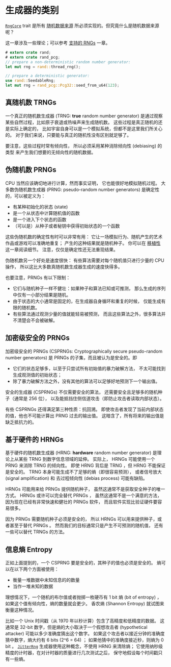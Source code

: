 # 生成器的类别

[`RngCore`] trait 是所有 <abbr title="random data sources">随机数据来源</abbr>
所必须实现的。但究竟什么是随机数据来源呢？

这一章涉及一些理论；可以参考 [支持的 RNGs](guide-rngs.md) 一章。

```rust
# extern crate rand;
# extern crate rand_pcg;
// prepare a non-deterministic random number generator:
let mut rng = rand::thread_rng();

// prepare a deterministic generator:
use rand::SeedableRng;
let mut rng = rand_pcg::Pcg32::seed_from_u64(123);
```

## 真随机数 TRNGs

一个真正的随机数生成器 (TRNG: **true** random number generator)
是通过观察某些自然过程，比如原子衰退或热噪声来生成随机数。
这些过程是真正随机的还是实际上确定的，
比如宇宙自身可以是一个模拟系统，但都不是这里我们所关心的。
对于我们来说，只要能与真正的随机性没有区别就足够了。

要注意，这些过程时常有倾向性，
所以必须采用某种消除倾向性 (debiasing) 的类型
来产生我们想要的无倾向性的随机数据。

## 伪随机数 PRNGs

CPU 当然应该确切地进行计算，然而事实证明，
它也能很好地模拟随机过程。
大多数伪随机数生成器 (PRNG: pseudo-random number generators) 
是确定性的，可以被定义为：

- 有某种初始化的状态 (state)
- 是一个从状态中计算随机值的函数
- 是一个进入下个状态的函数
- （可以是）从种子或者秘钥中获得初始状态的一个函数

这些伪随机数的确定性有时可以非常有用：
它让一场模拟行为、随机产生的艺术作品或游戏可以准确地重复；
产生的这种结果就是随机种子。
你可以在 [移植性](portability.md) 这一章阅读细节。
注意，仅仅是确定性还无法重现结果。

伪随机数另一个好处是速度很快：
有些算法需要对每个随机值只进行少量的 CPU 操作，
所以这比大多数真随机数生成器生成的速度快得多。

也要注意，PRNGs 有以下限制：

- 它们与随机种子一样不健壮：如果种子和算法已知或可推测，
  那么生成的序列中仅有一小部分结果是随机。
- 由于状态的大小通常是固定的，在生成器自身循环和重复的时候，
  仅能生成有限的随机数。
- 有些算法通过观测少量的值就能轻易被预测，
  而且这些算法之外，很多算法并不清楚会不会被破解。

## 加密级安全的 PRNGs

加密级安全的 PRNGs 
(CSPRNGs: Cryptographically secure pseudo-random number generators)
是 PRNGs 的子集，而且被认为是安全的。即

- 它们的状态足够多，以至于只尝试所有初始值的暴力破解方法，
  不太可能找到生成观测值的初始状态；
- 除了暴力破解方法之外，没有其他的算法可以足够好地预测下一个输出值。

安全的生成器 (CSPRNGs) 不仅需要安全的算法，
还需要安全且足够多的随机种子（通常是 256 位），
以及能抵挡住侧信道攻击（即防止攻击者读取内部状态）。

有些 CSPRNGs 还得满足第三种性质：抗回溯。
即使攻击者发现了当前内部状态的值，他也不可能计算出 PRNG 过去的输出值。
这暗含了，所有将来的输出值是缺乏抵抗力的。

## 基于硬件的 HRNGs

基于硬件的随机数生成器 (HRNG: **hardware** random number generator)
是理论上从某些 TRNG 到数字信息领域的延伸。
实际上， HRNGs 可能使用一个 PRNG 来消除 TRNG 的倾向性。
即使 HRNG 背后是 TRNG ，但 HRNG 不能保证是安全的。
TRNG 本身可能生成不了足够的熵（即很容易预测），
或者信号放大 (signal amplification) 和
去过程倾向性 (debias process) 可能有缺陷。

HRNGs 可能用来给 PRNGs 提供随机种子，
虽然这通常不是获取安全种子的唯一方式。
HRNGs 或许可以完全替代 PRNGs ，
虽然这通常不是一个满意的方法，
因为现在已经有非常快速和健壮的 PRNGs 软件，
而且软件实现比验证硬件要容易很多。

因为 PRNGs 需要随机种子必须是安全的，
所以 HRNGs 可以用来提供种子，或者甚至于替代 PRNGs 。
然而我们的目标通常只是产生不可预测的随机值，
还有一些可以替代 TRNGs 的方法。

## 信息熵 Entropy

正如上面提到的，一个 CSPRNG 要是安全的，其种子的值也必须是安全的。
熵可以在以下两个方面被使用：

- 衡量一堆数据中未知信息的的数量
- 当作一堆未知的数据

理想情况下，一个随机的布尔值或者抛掷一枚硬币有 1 bit 熵 (bit of entropy) ，
如果这个值有倾向性，熵的数量就会更少。
香农熵 (Shannon Entropy) 就试图来衡量这种情况。

比如一个 Unix 时间戳（从 1970 年以秒计算）包含了高精度和低精度的数据。
这通常是 32-bit 数字，但是熵的大小取决于一个假想攻击者 (hypothetical attacker)
可能以多少准确度猜出这个数字。
如果这个攻击者以接近分钟的准确度猜中数字，熵大约有 6 bits (2^6 = 64) ；
如果他猜中的准确度接近秒，则熵为 0 bit 。
[`JitterRng`] 生成器使用这种概念，不使用 HRNG 来清除熵；
它使用纳秒级精度的计时器，在对计时器的质量进行几次测试之后，
保守地假设每个时间戳只有一些熵。 

[`RngCore`]: https://rust-random.github.io/rand/rand_core/trait.RngCore.html
[`JitterRng`]: https://rust-random.github.io/rand/rand/rngs/jitter/struct.JitterRng.html

